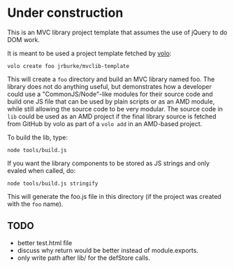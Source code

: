 # Under construction

This is an MVC library project template that assumes the use of jQuery to do
DOM work.

It is meant to be used a project template fetched by [volo](https://github.com/volojs/volo):

    volo create foo jrburke/mvclib-template

This will create a `foo` directory and build an MVC library named foo. The library
does not do anything useful, but demonstrates how a developer could use a
"CommonJS/Node"-like modules for their source code and build one JS file that
can be used by plain scripts or as an AMD module, while still allowing the
source code to be very modular. The source code in `lib` could be used as
an AMD project if the final library source is fetched from GitHub by volo as part
of a `volo add` in an AMD-based project.

To build the lib, type:

    node tools/build.js

If you want the library components to be stored as JS strings and only evaled
when called, do:

    node tools/build.js stringify

This will generate the foo.js file in this directory (if the project was created
with the `foo` name).


## TODO

* better test.html file
* discuss why return would be better instead of module.exports.
* only write path after lib/ for the defStore calls.